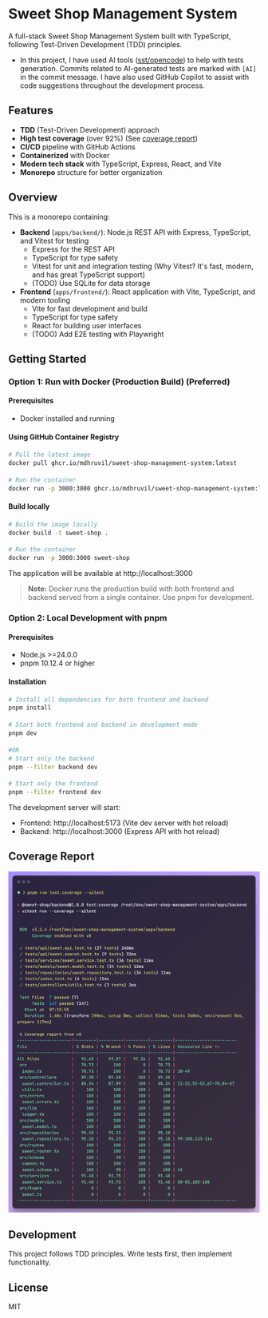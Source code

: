 # Sweet Shop Management System

A full-stack Sweet Shop Management System built with TypeScript, following Test-Driven Development (TDD) principles.

- In this project, I have used AI tools ([sst/opencode](https://github.com/sst/opencode)) to help with tests generation. Commits related to AI-generated tests are marked with `[AI]` in the commit message. I have also used GitHub Copilot to assist with code suggestions throughout the development process.

## Features

- **TDD** (Test-Driven Development) approach
- **High test coverage** (over 92%) (See [coverage report](./test-report.png))
- **CI/CD** pipeline with GitHub Actions
- **Containerized** with Docker
- **Modern tech stack** with TypeScript, Express, React, and Vite
- **Monorepo** structure for better organization

## Overview

This is a monorepo containing:

- **Backend** (`apps/backend/`): Node.js REST API with Express, TypeScript, and Vitest for testing
  - Express for the REST API
  - TypeScript for type safety
  - Vitest for unit and integration testing (Why Vitest? It's fast, modern, and has great TypeScript support)
  - (TODO) Use SQLite for data storage
- **Frontend** (`apps/frontend/`): React application with Vite, TypeScript, and modern tooling
  - Vite for fast development and build
  - TypeScript for type safety
  - React for building user interfaces
  - (TODO) Add E2E testing with Playwright

## Getting Started

### Option 1: Run with Docker (Production Build) (Preferred)

#### Prerequisites

- Docker installed and running

#### Using GitHub Container Registry

```bash
# Pull the latest image
docker pull ghcr.io/mdhruvil/sweet-shop-management-system:latest

# Run the container
docker run -p 3000:3000 ghcr.io/mdhruvil/sweet-shop-management-system:latest
```

#### Build locally

```bash
# Build the image locally
docker build -t sweet-shop .

# Run the container
docker run -p 3000:3000 sweet-shop
```

The application will be available at http://localhost:3000

> **Note:** Docker runs the production build with both frontend and backend served from a single container. Use pnpm for development.

### Option 2: Local Development with pnpm

#### Prerequisites

- Node.js >=24.0.0
- pnpm 10.12.4 or higher

#### Installation

```bash
# Install all dependencies for both frontend and backend
pnpm install

# Start both frontend and backend in development mode
pnpm dev

#OR
# Start only the backend
pnpm --filter backend dev

# Start only the frontend
pnpm --filter frontend dev
```

The development server will start:

- Frontend: http://localhost:5173 (Vite dev server with hot reload)
- Backend: http://localhost:3000 (Express API with hot reload)

## Coverage Report

![Coverage Report Image](./test-report.png)

## Development

This project follows TDD principles. Write tests first, then implement functionality.

## License

MIT
